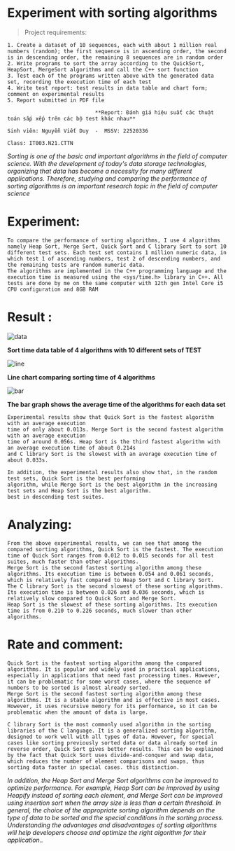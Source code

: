 # Experiment with sorting algorithms

> Project requirements: 
```
1. Create a dataset of 10 sequences, each with about 1 million real numbers (random); the first sequence is in ascending order, the second is in descending order, the remaining 8 sequences are in random order
2. Write programs to sort the array according to the QuickSort, HeapSort, MergeSort algorithms and call the C++ sort function
3. Test each of the programs written above with the generated data set, recording the execution time of each test
4. Write test report: test results in data table and chart form; comment on experimental results
5. Report submitted in PDF file
```
                                **Report: Đánh giá hiệu suất các thuật toán sắp xếp trên các bộ test khác nhau**

`Sinh viên: Nguyễn Viết Duy  -  MSSV: 22520336`

`Class: IT003.N21.CTTN`


*Sorting is one of the basic and important algorithms in the field of computer science. With the development of today's data storage technologies, organizing that data has become a necessity for many different applications. Therefore, studying and comparing the performance of sorting algorithms is an important research topic in the field of computer science*

# Experiment:

```
To compare the performance of sorting algorithms, I use 4 algorithms namely Heap Sort, Merge Sort, Quick Sort and C library Sort to sort 10 different test sets. Each test set contains 1 million numeric data, in which test 1 of ascending numbers, test 2 of descending numbers, and the remaining tests are random numeric data.
The algorithms are implemented in the C++ programming language and the execution time is measured using the <sys/time.h> library in C++. All tests are done by me on the same computer with 12th gen Intel Core i5 CPU configuration and 8GB RAM
```

# Result :

![data](https://github.com/w1n-gl0ry/Data_Structures_and_Algotithms/blob/1a19dbb3d7d69b0e3a2249a8e1c9aca32facc362/Project1/image/result.png)

**Sort time data table of 4 algorithms with 10 different sets of TEST**





 
![line](https://github.com/w1n-gl0ry/Data_Structures_and_Algotithms/blob/1a19dbb3d7d69b0e3a2249a8e1c9aca32facc362/Project1/image/line_graph.png)

**Line chart comparing sorting time of 4 algorithms**
 
 
 
 
 
 
 
![bar](https://github.com/w1n-gl0ry/Data_Structures_and_Algotithms/blob/1a19dbb3d7d69b0e3a2249a8e1c9aca32facc362/Project1/image/bar_graph.png)

**The bar graph shows the average time of the algorithms for each data set**


```
Experimental results show that Quick Sort is the fastest algorithm with an average execution
time of only about 0.013s. Merge Sort is the second fastest algorithm with an average execution
time of around 0.056s. Heap Sort is the third fastest algorithm with an average execution time of about 0.214s 
and C library Sort is the slowest with an average execution time of about 0.033s.

In addition, the experimental results also show that, in the random test sets, Quick Sort is the best performing
algorithm, while Merge Sort is the best algorithm in the increasing test sets and Heap Sort is the best algorithm. 
best in descending test suites.
```

# Analyzing:

```
From the above experimental results, we can see that among the compared sorting algorithms, Quick Sort is the fastest. The execution time of Quick Sort ranges from 0.012 to 0.015 seconds for all test suites, much faster than other algorithms.
Merge Sort is the second fastest sorting algorithm among these algorithms. Its execution time is between 0.054 and 0.061 seconds, which is relatively fast compared to Heap Sort and C library Sort.
The C library Sort is the second slowest of these sorting algorithms. Its execution time is between 0.026 and 0.036 seconds, which is relatively slow compared to Quick Sort and Merge Sort.
Heap Sort is the slowest of these sorting algorithms. Its execution time is from 0.210 to 0.226 seconds, much slower than other algorithms.
```

# Rate and comment:
```
Quick Sort is the fastest sorting algorithm among the compared algorithms. It is popular and widely used in practical applications, especially in applications that need fast processing times. However, it can be problematic for some worst cases, where the sequence of numbers to be sorted is almost already sorted.
Merge Sort is the second fastest sorting algorithm among these algorithms. It is a stable algorithm and is effective in most cases. However, it uses recursive memory for its performance, so it can be problematic when the amount of data is large.

C library Sort is the most commonly used algorithm in the sorting libraries of the C language. It is a generalized sorting algorithm, designed to work well with all types of data. However, for special cases like sorting previously sorted data or data already sorted in reverse order, Quick Sort gives better results. This can be explained by the fact that Quick Sort uses divide-and-conquer and swap data, which reduces the number of element comparisons and swaps, thus sorting data faster in special cases. this distinction.
```

*In addition, the Heap Sort and Merge Sort algorithms can be improved to optimize performance. For example, Heap Sort can be improved by using Heapify instead of sorting each element, and Merge Sort can be improved using insertion sort when the array size is less than a certain threshold.
In general, the choice of the appropriate sorting algorithm depends on the type of data to be sorted and the special conditions in the sorting process. Understanding the advantages and disadvantages of sorting algorithms will help developers choose and optimize the right algorithm for their application..*










